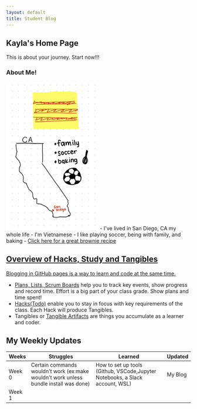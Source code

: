 ```yaml
---
layout: default
title: Student Blog
---
```



## Kayla's Home Page
This is about your journey. Start now!!!
### About Me!
<img src="images\IMG_1159.jpg" width="50%">
- I've lived in San Diego, CA my whole life
- I'm Vietnamese
- I like playing soccer, being with family, and baking
- <a href="https://www.loveandlemons.com/brownies-recipe/"> Click here for a great brownie recipe

## Overview of Hacks, Study and Tangibles
Blogging in GitHub pages is a way to learn and code at the same time. 

- Plans, Lists, [Scrum Boards](https://clickup.com/blog/scrum-board/) help you to track key events, show progress and record time.  Effort is a big part of your class grade.  Show plans and time spent!
- [Hacks(Todo)](https://levelup.gitconnected.com/six-ultimate-daily-hacks-for-every-programmer-60f5f10feae) enable you to stay in focus with key requirements of the class.  Each Hack will produce Tangibles.
- Tangibles or [Tangible Artifacts](https://en.wikipedia.org/wiki/Artifact_(software_development)) are things you accumulate as a learner and coder. 

## My Weekly Updates

| Weeks  | Struggles  | Learned  | Updated  |
| ------ | ---------- | -------- | -------- |
| Week 0 |Certain commands wouldn't work (ex:make wouldn't work unless bundle install was done) |How to set up tools (Github, VSCode,Jupyter Notebooks, a Slack account, WSL) | My Blog  |
| Week 1 |            |          |          |
